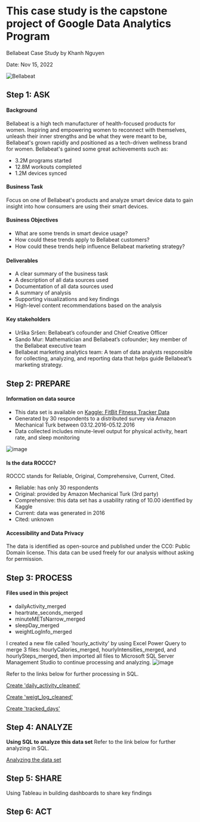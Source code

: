 # This case study is the capstone project of Google Data Analytics Program

Bellabeat Case Study by Khanh Nguyen

Date: Nov 15, 2022

![Bellabeat](https://user-images.githubusercontent.com/81607668/127726632-fe6da755-6267-4227-8740-77d3275f446e.png)
## Step 1: ASK
#### Background
Bellabeat is a high tech manufacturer of health-focused products for women. Inspiring and empowering women to reconnect with themselves, unleash their inner strengths
and be what they were meant to be, Bellabeat's grown rapidly and positioned as a tech-driven wellness brand for women. Bellabeat's gained some great achievements such
as:
- 3.2M programs started
- 12.8M workouts completed
- 1.2M devices synced
#### Business Task
Focus on one of Bellabeat's products and analyze smart device data to gain insight into how consumers are using their smart devices.
#### Business Objectives
- What are some trends in smart device usage?
- How could these trends apply to Bellabeat customers?
- How could these trends help inﬂuence Bellabeat marketing strategy?
#### Deliverables
- A clear summary of the business task
- A description of all data sources used
- Documentation of all data sources used 
- A summary of analysis
- Supporting visualizations and key findings
- High-level content recommendations based on the analysis
#### Key stakeholders
- Urška Sršen: Bellabeat’s cofounder and Chief Creative Oﬃcer
- Sando Mur: Mathematician and Bellabeat’s cofounder; key member of the Bellabeat executive team
- Bellabeat marketing analytics team: A team of data analysts responsible for collecting, analyzing, and reporting data that helps guide Bellabeat’s marketing strategy.

## Step 2: PREPARE
#### Information on data source
- This data set is available on [Kaggle: FitBit Fitness Tracker Data](https://www.kaggle.com/datasets/arashnic/fitbit?resource=download)
- Generated by 30 respondents to a distributed survey via Amazon Mechanical Turk between 03.12.2016-05.12.2016
- Data collected includes minute-level output for physical activity, heart rate, and sleep monitoring

![image](https://user-images.githubusercontent.com/118149630/202075086-bbd21061-fa87-4443-b1e6-4e11f2cdaeca.png)

#### Is the data ROCCC?
ROCCC stands for Reliable, Original, Comprehensive, Current, Cited.
- Reliable: has only 30 respondents
- Original: provided by Amazon Mechanical Turk (3rd party)
- Comprehensive: this data set has a usability rating of 10.00 identified by Kaggle
- Current: data was generated in 2016
- Cited: unknown
#### Accessibility and Data Privacy
The data is identified as open-source and published under the CC0: Public Domain license. This data can be used freely for our analysis without asking for permission.

## Step 3: PROCESS
#### Files used in this project
- dailyActivity_merged
- heartrate_seconds_merged
- minuteMETsNarrow_merged
- sleepDay_merged
- weightLogInfo_merged

I created a new file called 'hourly_activity' by using Excel Power Query to merge 3 files: hourlyCalories_merged, hourlyIntensities_merged, and hourlySteps_merged, then imported all files to Microsoft SQL Server Management Studio to continue processing and analyzing.
![image](https://user-images.githubusercontent.com/118149630/202075507-6c4501c4-e946-4fcb-866f-b20e6b54f8b3.png)

Refer to the links below for further processing in SQL.

[Create 'daily_activity_cleaned'](https://github.com/KhanhNguyen228/Personal_projects/blob/main/Cleaning_daily_activity.sql)

[Create 'weigt_log_cleaned'](https://github.com/KhanhNguyen228/Personal_projects/blob/main/Cleaning_weight_log_info.sql)

[Create 'tracked_days'](https://github.com/KhanhNguyen228/Personal_projects/blob/main/creating_tracked_days.sql)

## Step 4: ANALYZE
**Using SQL to analyze this data set**
Refer to the link below for further analyzing in SQL.

[Analyzing the data set](https://github.com/KhanhNguyen228/Personal_projects/blob/main/Analyzing.sql)

## Step 5: SHARE
Using Tableau in building dashboards to share key findings

## Step 6: ACT


